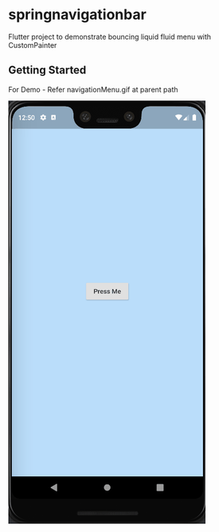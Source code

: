 # springnavigationbar

Flutter project  to demonstrate bouncing liquid fluid menu with CustomPainter

## Getting Started

For Demo - Refer navigationMenu.gif at parent path

![Alt text](/navigationMenu.gif?raw=true "Demo")
